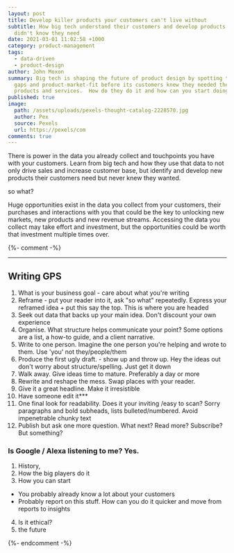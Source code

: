 ```yaml
---
layout: post
title: Develop killer products your customers can't live without
subtitle: How big tech understand their customers and develop products they
  didn't know they need
date: 2021-03-01 11:02:58 +1000
category: product-management
tags:
  - data-driven
  - product-design
author: John Moxon
summary: Big tech is shaping the future of product design by spotting trends,
  gaps and product-market-fit before its customers knew they needed their
  products and services.  How do they do it and how can you start doing it now?
published: true
image:
  path: /assets/uploads/pexels-thought-catalog-2228570.jpg
  author: Pex
  source: Pexels
  url: https://pexels/com
comments: true
---
```

There is power in the data you already collect and touchpoints you have with your customers. Learn from big tech and how they use that data to not only drive sales and increase customer base, but identify and develop new products their customers need but never knew they wanted.

so what?

Huge opportunities exist in the data you collect from your customers, their purchases and interactions with you that could be the key to unlocking new markets, new products and new revenue streams. Accessing the data you collect may take effort and investment, but the opportunities could be worth that investment multiple times over.


{%- comment -%}
- - -
## Writing GPS
1. What is your business goal - care about what you're writing
2. Reframe - put your reader into it, ask "so what" repeatedly. Express your reframed idea + put this say the top. This is where you are headed
3. Seek out data that backs up your main idea. Don't discount your own experience
4. Organise. What structure helps communicate your point? Some options are a list, a how-to guide, and a client narrative.
5. Write to one person. Imagine the one person you're helping and wrote to them. Use 'you' not they/people/them
6. Produce the first ugly draft. - show up and throw up. Hey the ideas out don't worry about structure/spelling. Just get it down
7. Walk away. Give ideas time to mature. Preferably a day or more
8. Rewrite and reshape the mess. Swap places with your reader.
9. Give it a great headline. Make it irresistible
10. Have someone edit it***
11. One final look for readability. Does it your inviting /easy to scan? Sorry paragraphs and bold subheads, lists bulleted/numbered. Avoid impenetrable chunky text
12. Publish but ask one more question. What next? Read more? Subscribe? But something?




### Is Google / Alexa listening to me? Yes.
1. History, 
2. How the big players do it
3. How you can start
- You probably already know a lot about your customers
- Probably report on this stuff.  How can you do it quicker and move from reports to insights
4. Is it ethical?
5. the future

{%- endcomment -%}